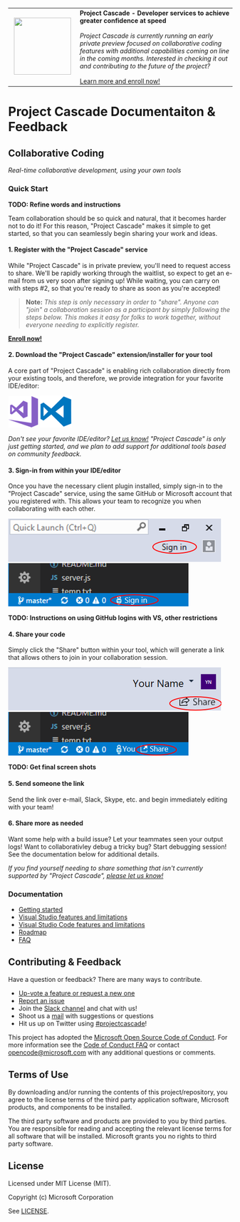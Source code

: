 <table style="width: 100%; border-style: none;"><tr>
<td style="width: 140px; text-align: center;"><img src="http://www.free-icons-download.net/images/share-share-icon-63786.png" style="width: 128px; height: 128px;" /></td>
<td><strong>Project Cascade - Developer services to achieve greater confidence at speed</strong><br />
<br />
<i>Project Cascade is currently running an early private preview focused on collaborative coding features with additional capabilities coming on line in the coming months. Interested in checking it out and contributing to the future of the project?</i><br />
<br />
<a href="">Learn more and enroll now!</a>
</td>
</tr></table>

# Project Cascade Documentaiton & Feedback

## Collaborative Coding
_Real-time collaborative development, using your own tools_

### Quick Start

**TODO: Refine words and instructions**

Team collaboration should be so quick and natural, that it becomes harder not to do it! For this reason, "Project Cascade" makes it simple to get started, so that you can seamlessly begin sharing your work and ideas.

#### 1. Register with the "Project Cascade" service

While "Project Cascade" is in private preview, you'll need to request access to share. We'll be rapidly working through the waitlist, so expect to get an e-mail from us very soon after signing up! While waiting, you can carry on with steps #2, so that you're ready to share as soon as you're accepted!

> **Note:** _This step is only necessary in order to "share". Anyone can "join" a collaboration session as a participant by simply following the steps below. This makes it easy for folks to work together, without everyone needing to explicitly register._

**[Enroll now!]()** 

#### 2. Download the "Project Cascade" extension/installer for your tool
A core part of "Project Cascade" is enabling rich collaboration directly from your existing tools, and therefore, we provide integration for your favorite IDE/editor: 

![VS Download](docs/media/vs-icon.png) ![VS Code Download](docs/media/vscode-icon.png)

_Don't see your favorite IDE/editor? [Let us know!](CONTRIBUTING.md) "Project Cascade" is only just getting started, and we plan to add support for additional tools based on community feedback._

#### 3. Sign-in from within your IDE/editor

Once you have the necessary client plugin installed, simply sign-in to the "Project Cascade" service, using the same GitHub or Microsoft account that you registered with. This allows your team to recognize you when collaborating with each other. 

![VS Download](docs/media/vs-sign-in-button.png) ![VS Code Download](docs/media/vscode-sign-in-button.png)

**TODO: Instructions on using GitHub logins with VS, other restrictions**

#### 4. Share your code

Simply click the "Share" button within your tool, which will generate a link that allows others to join in your collaboration session. 

![VS Download](docs/media/vs-share-button.png) ![VS Code Download](docs/media/vscode-share-button.png)

**TODO: Get final screen shots**

#### 5. Send someone the link

Send the link over e-mail, Slack, Skype, etc. and begin immediately editing with your team!

#### 6. Share more as needed

Want some help with a build issue? Let your teammates seen your output logs! Want to collaborativley debug a tricky bug? Start debugging session! See the documentation below for additional details.

_If you find yourself needing to share something that isn't currently supported by "Project Cascade", [please let us know!](CONTRIBUTING.md)_


### Documentation 
- [Getting started](docs/getting-started.md)
- [Visual Studio features and limitations](docs/collab-vs.md)
- [Visual Studio Code features and limitations](docs/collab-vscode,md)
- [Roadmap](docs/roadmap.md)
- [FAQ](docs/faq.md)

## Contributing & Feedback
Have a question or feedback? There are many ways to contribute.

- [Up-vote a feature or request a new one](CONTRIBUTING.md)
- [Report an issue](CONTRIBUTING.md)
- Join the [Slack channel](http://project-cascade.slack.com) and chat with us!
- Shoot us a [mail](mailto:project-cascade@microsoft.com) with suggestions or questions
- Hit us up on Twitter using [#projectcascade](https://twitter.com/search?f=tweets&q=%23projectcascade&src=typd)!

This project has adopted the [Microsoft Open Source Code of Conduct](https://opensource.microsoft.com/codeofconduct/).
For more information see the [Code of Conduct FAQ](https://opensource.microsoft.com/codeofconduct/faq/) or
contact [opencode@microsoft.com](mailto:opencode@microsoft.com) with any additional questions or comments.

## Terms of Use
By downloading and/or running the contents of this project/repository, you agree to the license terms of the third party application software, Microsoft products, and components to be installed.

The third party software and products are provided to you by third parties. You are responsible for reading and accepting the relevant license terms for all software that will be installed. Microsoft grants you no rights to third party software.

## License
Licensed under MIT License (MIT). 

Copyright (c) Microsoft Corporation

See [LICENSE](LICENSE).

